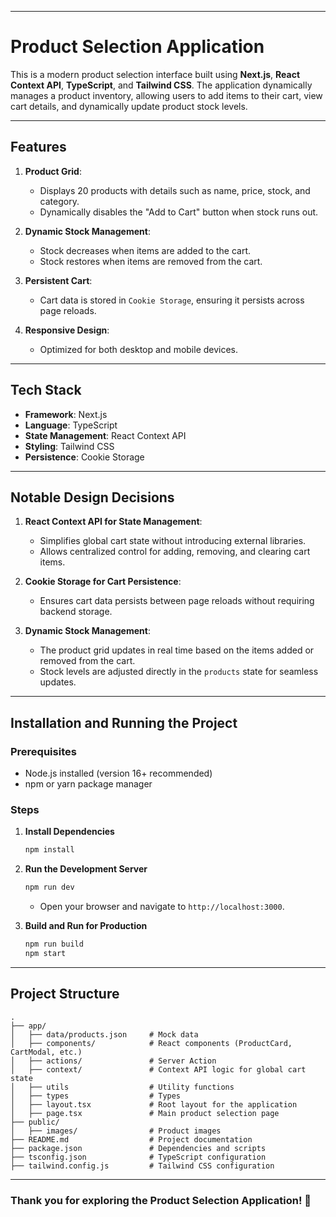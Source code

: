 
---

# **Product Selection Application**

This is a modern product selection interface built using **Next.js**, **React Context API**, **TypeScript**, and **Tailwind CSS**. The application dynamically manages a product inventory, allowing users to add items to their cart, view cart details, and dynamically update product stock levels.

---

## **Features**

1. **Product Grid**: 
   - Displays 20 products with details such as name, price, stock, and category.
   - Dynamically disables the "Add to Cart" button when stock runs out.

2. **Dynamic Stock Management**: 
   - Stock decreases when items are added to the cart.
   - Stock restores when items are removed from the cart.

3. **Persistent Cart**:
   - Cart data is stored in `Cookie Storage`, ensuring it persists across page reloads.

4. **Responsive Design**:
   - Optimized for both desktop and mobile devices.

---

## **Tech Stack**

- **Framework**: Next.js
- **Language**: TypeScript
- **State Management**: React Context API
- **Styling**: Tailwind CSS
- **Persistence**: Cookie Storage

---

## **Notable Design Decisions**

1. **React Context API for State Management**: 
   - Simplifies global cart state without introducing external libraries.
   - Allows centralized control for adding, removing, and clearing cart items.

2. **Cookie Storage for Cart Persistence**:
   - Ensures cart data persists between page reloads without requiring backend storage.

3. **Dynamic Stock Management**:
   - The product grid updates in real time based on the items added or removed from the cart.
   - Stock levels are adjusted directly in the `products` state for seamless updates.

---

## **Installation and Running the Project**

### Prerequisites
- Node.js installed (version 16+ recommended)
- npm or yarn package manager

### Steps

1. **Install Dependencies**
   ```bash
   npm install
   ```

2. **Run the Development Server**
   ```bash
   npm run dev
   ```
   - Open your browser and navigate to `http://localhost:3000`.

3. **Build and Run for Production**
   ```bash
   npm run build
   npm start
   ```

---

## **Project Structure**

```plaintext
.
├── app/
│   ├── data/products.json     # Mock data
│   ├── components/            # React components (ProductCard, CartModal, etc.)
│   ├── actions/               # Server Action
│   ├── context/               # Context API logic for global cart state
│   ├── utils                  # Utility functions
│   ├── types                  # Types
│   ├── layout.tsx             # Root layout for the application
│   ├── page.tsx               # Main product selection page
├── public/
│   ├── images/                # Product images
├── README.md                  # Project documentation
├── package.json               # Dependencies and scripts
├── tsconfig.json              # TypeScript configuration
├── tailwind.config.js         # Tailwind CSS configuration
```

---

### Thank you for exploring the **Product Selection Application**! 🚀